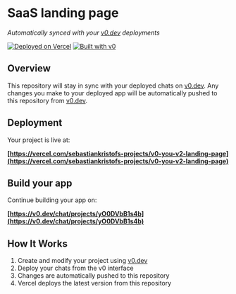 # SaaS landing page

*Automatically synced with your [v0.dev](https://v0.dev) deployments*

[![Deployed on Vercel](https://img.shields.io/badge/Deployed%20on-Vercel-black?style=for-the-badge&logo=vercel)](https://vercel.com/sebastiankristofs-projects/v0-you-v2-landing-page)
[![Built with v0](https://img.shields.io/badge/Built%20with-v0.dev-black?style=for-the-badge)](https://v0.dev/chat/projects/yO0DVbB1s4b)

## Overview

This repository will stay in sync with your deployed chats on [v0.dev](https://v0.dev).
Any changes you make to your deployed app will be automatically pushed to this repository from [v0.dev](https://v0.dev).

## Deployment

Your project is live at:

**[https://vercel.com/sebastiankristofs-projects/v0-you-v2-landing-page](https://vercel.com/sebastiankristofs-projects/v0-you-v2-landing-page)**

## Build your app

Continue building your app on:

**[https://v0.dev/chat/projects/yO0DVbB1s4b](https://v0.dev/chat/projects/yO0DVbB1s4b)**

## How It Works

1. Create and modify your project using [v0.dev](https://v0.dev)
2. Deploy your chats from the v0 interface
3. Changes are automatically pushed to this repository
4. Vercel deploys the latest version from this repository